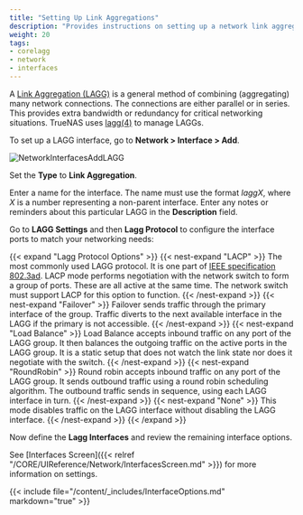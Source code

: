 ```yaml
---
title: "Setting Up Link Aggregations"
description: "Provides instructions on setting up a network link aggregation (LAGG) interface on TrueNAS CORE."
weight: 20
tags:
- corelagg
- network
- interfaces
---
```


A [Link Aggregation (LAGG)](https://tools.ietf.org/html/rfc7424) is a general method of combining (aggregating) many network connections. The connections are either parallel or in series. This provides extra bandwidth or redundancy for critical networking situations. TrueNAS uses [lagg(4)](https://www.freebsd.org/cgi/man.cgi?lagg(4)) to manage LAGGs.

To set up a LAGG interface, go to **Network > Interface > Add**.

![NetworkInterfacesAddLAGG](/images/CORE/Network/NetworkInterfacesAddLAGG.png "Adding a lagg interface")

Set the **Type** to **Link Aggregation**.

Enter a name for the interface. The name must use the format *laggX*, where *X* is a number representing a non-parent interface.
Enter any notes or reminders about this particular LAGG in the **Description** field.

Go to **LAGG Settings** and then **Lagg Protocol** to configure the interface ports to match your networking needs:

{{< expand "Lagg Protocol Options" >}}
{{< nest-expand "LACP" >}}
The most commonly used LAGG protocol. It is one part of [IEEE specification 802.3ad](https://www.ieee802.org/3/hssg/public/apr07/frazier_01_0407.pdf). LACP mode performs negotiation with the network switch to form a group of ports. These are all active at the same time. The network switch must support LACP for this option to function.
{{< /nest-expand >}}
{{< nest-expand "Failover" >}}
Failover sends traffic through the primary interface of the group. Traffic diverts to the next available interface in the LAGG if the primary is not accessible.
{{< /nest-expand >}}
{{< nest-expand "Load Balance" >}}
Load Balance accepts inbound traffic on any port of the LAGG group. It then balances the outgoing traffic on the active ports in the LAGG group. It is a static setup that does not watch the link state nor does it negotiate with the switch.
{{< /nest-expand >}}
{{< nest-expand "RoundRobin" >}}
Round robin accepts inbound traffic on any port of the LAGG group. It sends outbound traffic using a round robin scheduling algorithm. The outbound traffic sends in sequence, using each LAGG interface in turn.
{{< /nest-expand >}}
{{< nest-expand "None" >}}
This mode disables traffic on the LAGG interface without disabling the LAGG interface.
{{< /nest-expand >}}
{{< /expand >}}

Now define the **Lagg Interfaces** and review the remaining interface options.

See [Interfaces Screen]({{< relref "/CORE/UIReference/Network/InterfacesScreen.md" >}}) for more information on settings.

{{< include file="/content/_includes/InterfaceOptions.md" markdown="true" >}}
